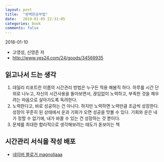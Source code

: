 ```yaml
---
layout: post
title:  "완벽한공부법"
date:   2019-01-05 22:31:05
categories: book
comments: false
---
```


2018-01-10

* 고영성, 신영준 저
* http://www.yes24.com/24/goods/34569935

## 읽고나서 드는 생각

1. 데일리 리포트란 이름의 시간관리 방법은 누구든 적용 해봄직 하다. 하루를 시간 단위로 나누고, 자신의 시간사용을 돌아보면서, 끊임없이 노력하고, 부족한 것을 채우려는 마음으로 살아가도록 독려한다.
2. 노력한다고, 바로 성공하는 건 아니다. 하지만 노력하면 노력만큼 조금씩 성장한다. 성장이 꾸준히 된 상태에서 운과 기회가 오면 성공을 맛볼 수 있다. 기회와 운은 내가 정할 수 없기에, 내가 바꿀 수 있는 건 성장하는 것 뿐이다.
3. 문제를 최대한 합리적으로 생각해보려는 태도가 돋보이는 책

## 시간관리 서식을 작성 배포

* [네이버 블로거 magnoliaaa](http://blog.naver.com/magnoliaaaa/220923125906)

